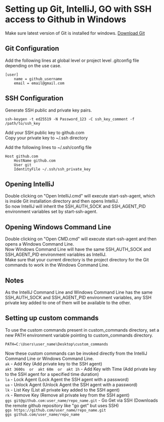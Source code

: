 # Setting up Git, IntelliJ, GO with SSH access to Github in Windows

Make sure latest version of Git is installed for windows. [Download Git](https://git-scm.com/downloads)

## Git Configuration
Add the following lines at global level or project level .gitconfig file depending on the use case.
```
[user]
	name = github_username
	email = email@gmail.com
```

## SSH Configuration
Generate SSH public and private key pairs.
```
ssh-keygen -t ed25519 -N Password_123 -C ssh_key_comment -f /path/to/ssh_key
```

Add your SSH public key to github.com  
Copy your private key to ~/.ssh directory

Add the following lines to ~/.ssh/config file
```
Host github.com
	HostName github.com
	User git
	IdentityFile ~/.ssh/ssh_private_key
```

## Opening IntelliJ
Double clicking on "Open IntelliJ.cmd" will execute start-ssh-agent, which is inside Git installation directory and then opens IntelliJ.  
So now IntelliJ will inherit the SSH_AUTH_SOCK and SSH_AGENT_PID environment variables set by start-ssh-agent.

## Opening Windows Command Line
Double clicking on "Open CMD.cmd" will execute start-ssh-agent and then opens a Windows Command Line.  
Now Windows Command Line will have the same SSH_AUTH_SOCK and SSH_AGENT_PID environment variables as IntelliJ.  
Make sure that your current directory is the project directory for the Git commands to work in the Windows Command Line.

## Notes
As the IntelliJ Command Line and Windows Command Line has the same SSH_AUTH_SOCK and SSH_AGENT_PID environment variables, any SSH private key added to one of them will be available to the other.


## Setting up custom commands
To use the custom commands present in custom_commands directory, set a new PATH environment variable pointing to custom_commands directory.
```
PATH=C:\Users\user_name\Desktop\custom_commands
```
Now these custom commands can be invoked directly from the IntelliJ Command Line or Windows Command Line.  
```ak``` - Add Key (Add private key to the SSH agent)  
```akt 3600s  or  akt 60m  or  akt 1h``` - Add Key with Time (Add private key to the SSH agent for a specified time duration)  
```la``` - Lock Agent (Lock Agent the SSH agent with a password)  
```ua``` - Unlock Agent (Unlock Agent the SSH agent with a password)  
```lk``` - List Key (List all private key added to the SSH agent)  
```rk``` - Remove Key (Remove all private key from the SSH agent)  
```ggs git@github.com:user_name/repo_name.git``` - Go Get via SSH (Downloads the remote github repository like "go get" but uses SSH)  
```ggs https://github.com/user_name/repo_name.git```  
```ggs github.com/user_name/repo_name```  

